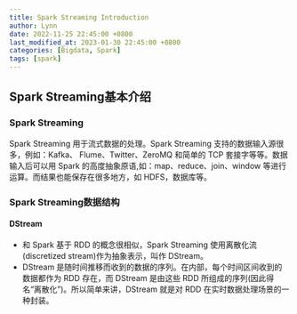 ```yaml
---
title: Spark Streaming Introduction
author: Lynn
date: 2022-11-25 22:45:00 +0800
last_modified_at: 2023-01-30 22:45:00 +0800
categories: [Bigdata, Spark]
tags: [spark]
---
```

## Spark Streaming基本介绍
### Spark Streaming
Spark Streaming 用于流式数据的处理。Spark Streaming 支持的数据输入源很多，例如：Kafka、 Flume、Twitter、ZeroMQ 和简单的 TCP 套接字等等。数据输入后可以用 Spark 的高度抽象原语,如：map、reduce、join、window 等进行运算。而结果也能保存在很多地方，如 HDFS，数据库等。

### Spark Streaming数据结构
#### DStream
- 和 Spark 基于 RDD 的概念很相似，Spark Streaming 使用离散化流(discretized stream)作为抽象表示，叫作 DStream。
- DStream 是随时间推移而收到的数据的序列。在内部，每个时间区间收到的数据都作为 RDD 存在，而 DStream 是由这些 RDD 所组成的序列(因此得名“离散化”)。所以简单来讲，DStream 就是对 RDD 在实时数据处理场景的一种封装。